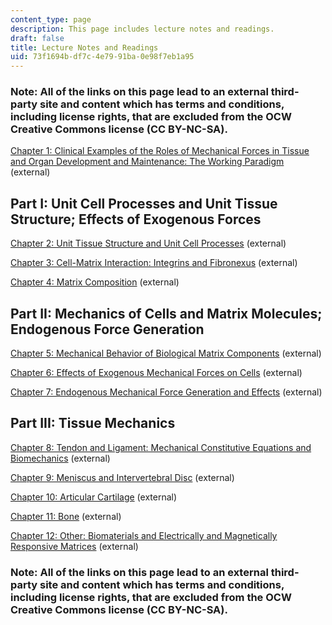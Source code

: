 ```yaml
---
content_type: page
description: This page includes lecture notes and readings.
draft: false
title: Lecture Notes and Readings
uid: 73f1694b-df7c-4e79-91ba-0e98f7eb1a95
---
```

### Note: All of the links on this page lead to an external third-party site and content which has terms and conditions, including license rights, that are excluded from the OCW Creative Commons license (CC BY-NC-SA).

[Chapter 1: Clinical Examples of the Roles of Mechanical Forces in Tissue and Organ Development and Maintenance: The Working Paradigm](https://www.dropbox.com/scl/fo/7546823tljy1bjyt9tpcq/AOrNjja6vwaloe0_YLrDfL0/Chapters/Chapter%201%20Introduction?dl=0&rlkey=k1xjxujib4qod0q2pu12nvmyx&subfolder_nav_tracking=1) (external)

## Part I: Unit Cell Processes and Unit Tissue Structure; Effects of Exogenous Forces

[Chapter 2: Unit Tissue Structure and Unit Cell Processes](https://www.dropbox.com/scl/fo/7546823tljy1bjyt9tpcq/AOPE4VPctSAMGuhcIR68kLQ/Chapters/Chapter%202%20Tissue%20Structures%20and%20Unit%20Cell%20Processes?dl=0&rlkey=k1xjxujib4qod0q2pu12nvmyx&subfolder_nav_tracking=1) (external)

[Chapter 3: Cell-Matrix Interaction: Integrins and Fibronexus](https://www.dropbox.com/scl/fo/7546823tljy1bjyt9tpcq/ABxun5KPOrXkB6DAoMrITFE/Chapters/Chapter%203%20Cell-Matrix%20Interactions%3B%20Integrins%20and%20Adhesion%20Proteins?dl=0&rlkey=k1xjxujib4qod0q2pu12nvmyx&subfolder_nav_tracking=1) (external)

[Chapter 4: Matrix Composition](https://www.dropbox.com/scl/fo/7546823tljy1bjyt9tpcq/ABl_Aj1hFuUgSmxf2dRI-7w/Chapters/Chapter%204%20Extracellular%20Matrix%20Molecules?dl=0&rlkey=k1xjxujib4qod0q2pu12nvmyx&subfolder_nav_tracking=1) (external)

## Part II: Mechanics of Cells and Matrix Molecules; Endogenous Force Generation

[Chapter 5: Mechanical Behavior of Biological Matrix Components](https://www.dropbox.com/scl/fo/7546823tljy1bjyt9tpcq/APS6FPr2v4lHJere_LWfkX4/Chapters/Chapter%205%20Mechanical%20Behavior?dl=0&rlkey=k1xjxujib4qod0q2pu12nvmyx&subfolder_nav_tracking=1) (external)

[Chapter 6: Effects of Exogenous Mechanical Forces on Cells](https://www.dropbox.com/scl/fo/7546823tljy1bjyt9tpcq/ABO3IKumnwblpU4nD1QBLbU/Chapters/Chapter%206%20Effects%20of%20Exogenous%20Mechanical%20Forces?dl=0&rlkey=k1xjxujib4qod0q2pu12nvmyx&subfolder_nav_tracking=1) (external)

[Chapter 7: Endogenous Mechanical Force Generation and Effects](https://www.dropbox.com/scl/fo/7546823tljy1bjyt9tpcq/AMbpItcw8TjBK1XN1C5D4sI/Chapters/Chapter%207%20Endogenous%20Force%20Generation%20by%20Cells?dl=0&rlkey=k1xjxujib4qod0q2pu12nvmyx&subfolder_nav_tracking=1) (external)

## Part III: Tissue Mechanics

[Chapter 8: Tendon and Ligament: Mechanical Constitutive Equations and Biomechanics](https://www.dropbox.com/scl/fo/7546823tljy1bjyt9tpcq/ADUd6ulIsUMKduAIgM4VvtE/Chapters/Chapter%208%20Ligaments%20and%20Tendons?dl=0&rlkey=k1xjxujib4qod0q2pu12nvmyx&subfolder_nav_tracking=1) (external)

[Chapter 9: Meniscus and Intervertebral Disc](https://www.dropbox.com/scl/fo/7546823tljy1bjyt9tpcq/ANR9ZvjZywC2nhnWk4KEo2E/Chapters/Chapter%209%20Meniscus%20and%20Intervertebral%20Disc?dl=0&rlkey=k1xjxujib4qod0q2pu12nvmyx&subfolder_nav_tracking=1) (external)

[Chapter 10: Articular Cartilage](https://www.dropbox.com/scl/fo/7546823tljy1bjyt9tpcq/ADQYmiQP41Q6WIHdDtJfF4Q/Chapters/Chapter%2010%20Articular%20Cartilage?dl=0&rlkey=k1xjxujib4qod0q2pu12nvmyx&subfolder_nav_tracking=1) (external)

[Chapter 11: Bone](https://www.dropbox.com/scl/fo/7546823tljy1bjyt9tpcq/AAEdp87VwbhxRkQBqz0IVgc/Chapters/Chapter%2011%20Bone?dl=0&rlkey=k1xjxujib4qod0q2pu12nvmyx&subfolder_nav_tracking=1) (external)

[Chapter 12: Other: Biomaterials and Electrically and Magnetically Responsive Matrices](https://www.dropbox.com/scl/fo/7546823tljy1bjyt9tpcq/ANvj9iDS6mNe5XjO7TZI31U/Chapters/Chapter%2012%20Other?dl=0&rlkey=k1xjxujib4qod0q2pu12nvmyx&subfolder_nav_tracking=1) (external)

### Note: All of the links on this page lead to an external third-party site and content which has terms and conditions, including license rights, that are excluded from the OCW Creative Commons license (CC BY-NC-SA).